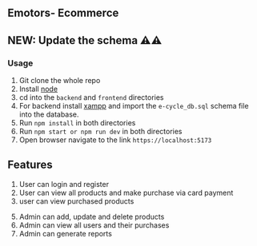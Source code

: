 ## Emotors- Ecommerce

## NEW: Update the schema ⚠️⚠️

### Usage

1. Git clone the whole repo
2. Install [node](https://nodejs.org/en/download/current)
3. cd into the `backend` and `frontend` directories
4. For backend install [xampp](https://www.apachefriends.org/download.html) and import the `e-cycle_db.sql` schema file into the database.
5. Run `npm install` in both directories
6. Run `npm start or npm run dev` in both directories
7. Open browser navigate to the link `https://localhost:5173`

## Features
1. User can login and register
2. User can view all products and make purchase via card payment
3. user can view purchased products
<!-- 4. To-do -->
5. Admin can add, update and delete products
6. Admin can view all users and their purchases
7. Admin can generate reports
<!-- 8. End of to do -->